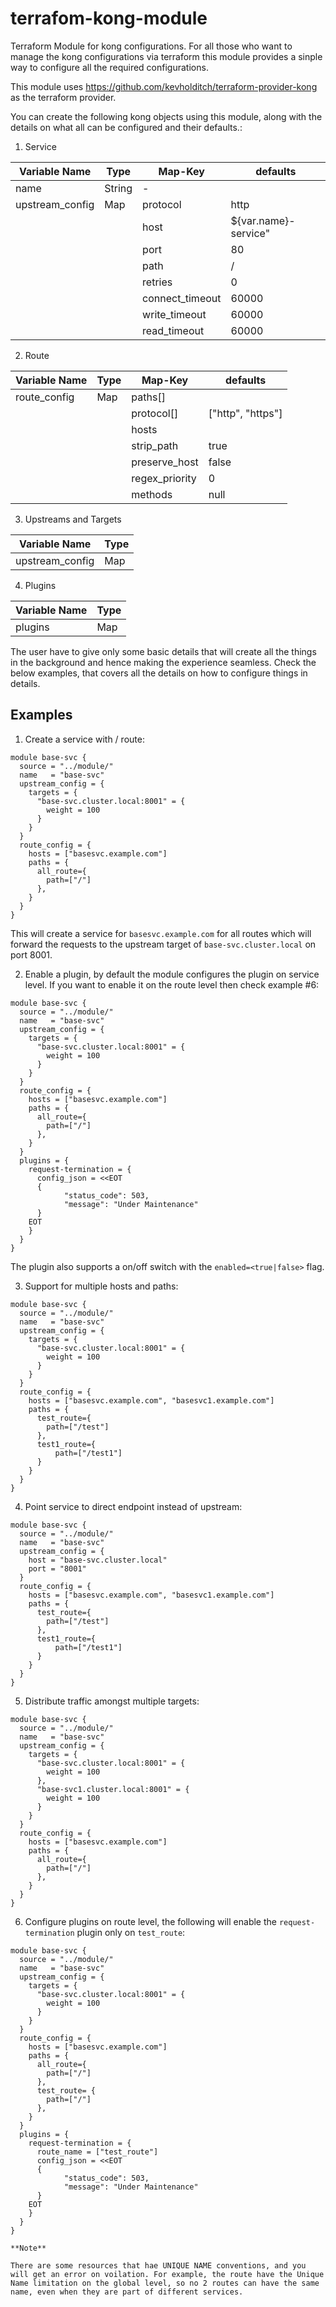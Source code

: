 # terrafom-kong-module
Terraform Module for kong configurations. For all those who want to manage the kong configurations via terraform this module provides a sinple way to configure all the required configurations. 

This module uses https://github.com/kevholditch/terraform-provider-kong as the terraform provider. 

You can create the following kong objects using this module, along with the details on what all can be configured and their defaults.:

1. Service

| Variable Name   | Type   | Map-Key         | defaults             |
|-----------------|--------|-----------------|----------------------|
| name            | String | -               |                      |
| upstream_config | Map    | protocol        | http                 |
|                 |        | host            | ${var.name}-service" |
|                 |        | port            | 80                   |
|                 |        | path            | /                    |
|                 |        | retries         | 0                    |
|                 |        | connect_timeout | 60000                |
|                 |        | write_timeout   | 60000                |
|                 |        | read_timeout    | 60000                |

2. Route

| Variable Name | Type | Map-Key        | defaults          |
|---------------|------|----------------|-------------------|
| route_config  | Map  | paths[]        |                   |
|               |      | protocol[]     | ["http", "https"] |
|               |      | hosts          |                   |
|               |      | strip_path     | true              |
|               |      | preserve_host  | false             |
|               |      | regex_priority | 0                 |
|               |      | methods        | null              |

3. Upstreams and Targets

| Variable Name   | Type |
|-----------------|------|
| upstream_config | Map  | 

4. Plugins

| Variable Name | Type |
|---------------|------|
| plugins       | Map  | 

The user have to give only some basic details that will create all the things in the background and hence making the experience seamless. Check the below examples, that covers all the details on how to configure things in details.

## Examples

1. Create a service with / route:

```
module base-svc {
  source = "../module/"
  name   = "base-svc"
  upstream_config = {
    targets = {
      "base-svc.cluster.local:8001" = {
        weight = 100
      }
    }
  }
  route_config = {
    hosts = ["basesvc.example.com"]
    paths = {
      all_route={
        path=["/"]
      },
    }
  }
}
```

This will create a service for `basesvc.example.com` for all routes which will forward the requests to the upstream target of `base-svc.cluster.local` on port 8001. 

2. Enable a plugin, by default the module configures the plugin on service level. If you want to enable it on the route level then check example #6:

```
module base-svc {
  source = "../module/"
  name   = "base-svc"
  upstream_config = {
    targets = {
      "base-svc.cluster.local:8001" = {
        weight = 100
      }
    }
  }
  route_config = {
    hosts = ["basesvc.example.com"]
    paths = {
      all_route={
        path=["/"]
      },
    }
  }
  plugins = {
    request-termination = {
      config_json = <<EOT
      {
            "status_code": 503,
            "message": "Under Maintenance"
      }
    EOT
    }
  }
}
```
The plugin also supports a on/off switch with the `enabled=<true|false>` flag.

3. Support for multiple hosts and paths:

```
module base-svc {
  source = "../module/"
  name   = "base-svc"
  upstream_config = {
    targets = {
      "base-svc.cluster.local:8001" = {
        weight = 100
      }
    }
  }
  route_config = {
    hosts = ["basesvc.example.com", "basesvc1.example.com"]
    paths = {
      test_route={
        path=["/test"]
      },
      test1_route={
          path=["/test1"]
      }
    }
  }
}
```

4. Point service to direct endpoint instead of upstream:

```
module base-svc {
  source = "../module/"
  name   = "base-svc"
  upstream_config = {
    host = "base-svc.cluster.local"
    port = "8001"
  }
  route_config = {
    hosts = ["basesvc.example.com", "basesvc1.example.com"]
    paths = {
      test_route={
        path=["/test"]
      },
      test1_route={
          path=["/test1"]
      }
    }
  }
}
```

5. Distribute traffic amongst multiple targets:

```
module base-svc {
  source = "../module/"
  name   = "base-svc"
  upstream_config = {
    targets = {
      "base-svc.cluster.local:8001" = {
        weight = 100
      },
      "base-svc1.cluster.local:8001" = {
        weight = 100
      }
    }
  }
  route_config = {
    hosts = ["basesvc.example.com"]
    paths = {
      all_route={
        path=["/"]
      },
    }
  }
}
```

6. Configure plugins on route level, the following will enable the `request-termination` plugin only on `test_route`:

```
module base-svc {
  source = "../module/"
  name   = "base-svc"
  upstream_config = {
    targets = {
      "base-svc.cluster.local:8001" = {
        weight = 100
      }
    }
  }
  route_config = {
    hosts = ["basesvc.example.com"]
    paths = {
      all_route={
        path=["/"]
      },
      test_route= {
        path=["/"]
      },
    }
  }
  plugins = {
    request-termination = {
      route_name = ["test_route"]
      config_json = <<EOT
      {
            "status_code": 503,
            "message": "Under Maintenance"
      }
    EOT
    }
  }
}

**Note**

There are some resources that hae UNIQUE NAME conventions, and you will get an error on voilation. For example, the route have the Unique Name limitation on the global level, so no 2 routes can have the same name, even when they are part of different services.
